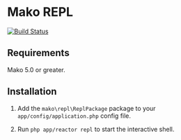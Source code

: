 # Mako REPL

[![Build Status](https://img.shields.io/travis/mako-framework/repl/master.svg?style=flat)](https://travis-ci.org/mako-framework/repl)

## Requirements

Mako 5.0 or greater.

## Installation

1) Add the ```mako\repl\ReplPackage``` package to your ```app/config/application.php``` config file.

2) Run ```php app/reactor repl``` to start the interactive shell.
